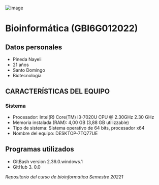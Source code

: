![image](https://user-images.githubusercontent.com/94584346/167230147-415e791d-613a-489d-897b-fd012f078cbf.png)



# Bioinformática (GBI6G012022)
## Datos personales
- Pineda Nayeli
- 21 años
- Santo Domingo
- Biotecnología

## CARACTERÍSTICAS DEL EQUIPO 
### Sistema
- Procesador: Intel(R) Core(TM) i3-7020U CPU @ 2.30GHz 2.30 GHz
- Memoria instalada (RAM): 4,00 GB (3,88 GB utilizzable)
- Tipo de sistema: Sistema operativo de 64 bits, procesador x64
- Nombre del equipo: DESKTOP-7TQ77UE

## Programas utilizados
- GitBash version 2.36.0.windows.1
- GitHub 3. 0.0

*Repositorio del curso de bioinformatica Semestre 20221*
